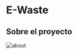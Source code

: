 # E-Waste

## Sobre el proyecto

![about](https://github.com/x-devs/hack/blob/master/assets/e-waste_web-01_720.png)